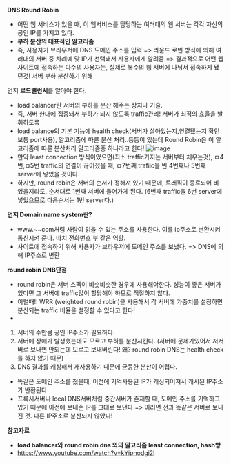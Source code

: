 **DNS Round Robin**
- 어떤 웹 서비스가 있을 때, 이 웹서비스를 담당하는 여러대의 웹 서버는 각각 자신의 공인 IP를 가지고 있다.
- **부하 분산의 대표적인 알고리즘**
- 즉, 사용자가 브라우저에 DNS 도메인 주소를 입력 => 라운드 로빈 방식에 의해 여러대의 서버 중 차례에 맞 IP가 선택돼서 사용자에게 알려줌 => 결과적으로 어떤 웹사이트에 접속하는 다수의 사용자는, 실제로 복수의 웹 서버에 나눠서 접속하게 됐던것! 서버 부하 분산하기 위해

먼저 **로드밸런서**를 알아야 한다.
- load balancer란 서버의 부하를 분산 해주는 장치나 기술.
- 즉, 서버 한대에 집중돼서 부하가 되지 않도록 traffic관리! 서버가 최적의 효율을 발휘하도록
- load balance의 기본 기능에 health check(서버가 살아있는지,연결됐는지 확인 보통 port사용), 알고리즘에 따른 분산 처리..등등이 있는데
  Round Robin은 이 알고리즘에 따른 분산처리 알고리즘중 하나라고 한다!
![image](https://github.com/ws1811/cs-study/assets/117894789/bddea1ae-965e-4194-9fae-ea567c80aac3)
- 만약 least connection 방식이었으면(최소 traffic가지는 서버부터 체우는것), ㅁ4번,ㅁ5번 traffic의 연결이 끊어졌을 때, ㅁ7번째 trafiic을 빈 4번째나 5번째 server에 넣었을 것이다.
- 하지만, round robin은 서버의 순서가 정해져 있기 때문에, 트래픽이 종료되어 비었을지라도, 순서대로 1번째 서버에 들어가게 된다. (6번째 traffic을 6번 server에 넣었으므로 다음순서는 1번 server다.)
  
**먼저 Domain name system란?**
- www.~~com처럼 사람이 읽을 수 있는 주소를 사용한다. 이를 ip주소로 변환시켜 통신시켜 준다.
마치 전화번호 부 같은 역할.
- 사이트에 접속하기 위해 사용자가 브라우저에 도메인 주소를 보냈다. => DNS에 의해 IP주소로 변환

**round robin DNB단점**
- round robin은 서버 스펙이 비슷비슷한 경우에 사용해야한다. 성능이 좋은 서버가 있다면 그 서버에 traffic많이 할당해야 하므로 적절하지 않다.
- 이럴때!! WRR (weighted round robin)을 사용해서 각 서버에 가중치를 설정하면 분산되는 traffic 비율을 설정할 수 있다고 한다!
- 
1. 서버의 수만큼 공인 IP주소가 필요하다.
2. 서버에 장애가 발생했는데도 모르고 부하를 분산시킨다. (서버에 문제가있어서 저서버로 보내면 안되는데 모르고 보내버린다! 왜? round robin DNS는 health check를 하지 않기 때문)
3. DNS 결과를 캐싱해서 재사용하기 때문에 균등한 분산이 어렵다.
- 똑같은 도메인 주소를 쳤을때, 이전에 기억사용된 IP가 캐싱되어져서 캐시된 IP주소가 반환된다.
- 프록시서버나 local DNS서버처럼 중간서버가 존재할 때, 도메인 주소를 기억하고 있기 때문에 이전에 보내준 IP를 그대로 보낸다 => 이러면 전과 똑같은 서버로 보내진 것. 다른 IP주소로 분산되지 않았다!

**참고자료**
- **load balancer와 round robin dns 외의 알고리즘 least connection, hash방**
- https://www.youtube.com/watch?v=kYipnodgi2I
